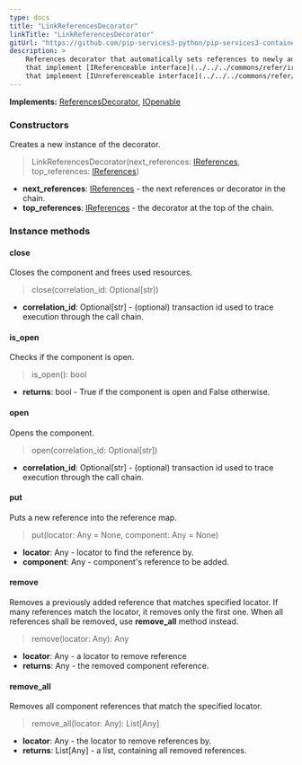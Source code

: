 ```yaml
---
type: docs
title: "LinkReferencesDecorator"
linkTitle: "LinkReferencesDecorator"
gitUrl: "https://github.com/pip-services3-python/pip-services3-container-python"
description: >
    References decorator that automatically sets references to newly added components
    that implement [IReferenceable interface](../../../commons/refer/ireferenceable) and unsets references from removed components
    that implement [IUnreferenceable interface](../../../commons/refer/iunreferenceable).
---
```


**Implements:** [ReferencesDecorator](../references_decorator), [IOpenable](../../../commons/run/iopenable)

### Constructors
Creates a new instance of the decorator.

> LinkReferencesDecorator(next_references: [IReferences](../../../commons/refer/ireferences), top_references: [IReferences](../../../commons/refer/ireferences))

- **next_references**: [IReferences](../../../commons/refer/ireferences) - the next references or decorator in the chain.
- **top_references**: [IReferences](../../../commons/refer/ireferences) - the decorator at the top of the chain.

### Instance methods

#### close
Closes the component and frees used resources.

> close(correlation_id: Optional[str])
- **correlation_id**: Optional[str] - (optional) transaction id used to trace execution through the call chain.

#### is_open
Checks if the component is open.

> is_open(): bool
- **returns**: bool - True if the component is open and False otherwise.

#### open
Opens the component.

> open(correlation_id: Optional[str])
- **correlation_id**: Optional[str] - (optional) transaction id used to trace execution through the call chain.

#### put
Puts a new reference into the reference map.

> put(locator: Any = None, component: Any = None)
- **locator**: Any - locator to find the reference by.
- **component**: Any - component's reference to be added.


#### remove
Removes a previously added reference that matches specified locator.
If many references match the locator, it removes only the first one.
When all references shall be removed, use **remove_all** method instead.

> remove(locator: Any): Any
- **locator**: Any - a locator to remove reference
- **returns**: Any - the removed component reference.

#### remove_all
Removes all component references that match the specified locator.

> remove_all(locator: Any): List[Any]
- **locator**: Any - the locator to remove references by.
- **returns**: List[Any] - a list, containing all removed references.

